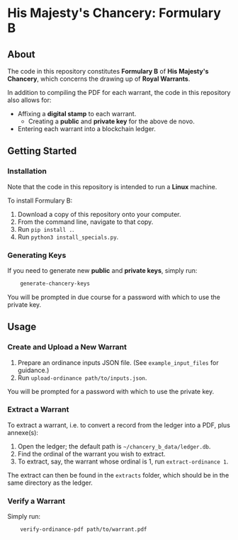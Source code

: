 # His Majesty's Chancery: Formulary B

## About

The code in this repository constitutes **Formulary B** of **His Majesty's Chancery**, which concerns the drawing up of **Royal Warrants**.

In addition to compiling the PDF for each warrant, the code in this repository also allows for:

* Affixing a **digital stamp** to each warrant.
    * Creating a **public** and **private key** for the above de novo.
* Entering each warrant into a blockchain ledger.

## Getting Started

### Installation

Note that the code in this repository is intended to run a **Linux** machine.

To install Formulary B:

1. Download a copy of this repository onto your computer.
1. From the command line, navigate to that copy.
1. Run `pip install .`.
1. Run `python3 install_specials.py`.

### Generating Keys

If you need to generate new **public** and **private keys**, simply run:

```sh
    generate-chancery-keys
```

You will be prompted in due course for a password with which to use the private key.

## Usage

### Create and Upload a New Warrant

1. Prepare an ordinance inputs JSON file. (See `example_input_files` for guidance.)
1. Run `upload-ordinance path/to/inputs.json`.

You will be prompted for a password with which to use the private key.

### Extract a Warrant

To extract a warrant, i.e. to convert a record from the ledger into a PDF, plus annexe(s):

1. Open the ledger; the default path is `~/chancery_b_data/ledger.db`.
1. Find the ordinal of the warrant you wish to extract.
1. To extract, say, the warrant whose ordinal is 1, run `extract-ordinance 1`.

The extract can then be found in the `extracts` folder, which should be in the same directory as the ledger.

### Verify a Warrant

Simply run:

```sh
    verify-ordinance-pdf path/to/warrant.pdf
```
